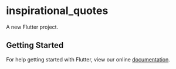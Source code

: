 # inspirational_quotes

A new Flutter project.

## Getting Started

For help getting started with Flutter, view our online
[documentation](https://flutter.io/).
